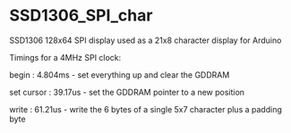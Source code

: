 # SSD1306_SPI_char
SSD1306 128x64 SPI display used as a 21x8 character display for Arduino

Timings for a 4MHz SPI clock:

begin      : 4.804ms - set everything up and clear the GDDRAM

set cursor : 39.17us - set the GDDRAM pointer to a new position

write      : 61.21us - write the 6 bytes of a single 5x7 character plus a padding byte

